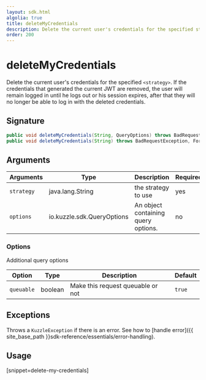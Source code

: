 ```yaml
---
layout: sdk.html
algolia: true
title: deleteMyCredentials
description: Delete the current user's credentials for the specified strategy
order: 200
---
```


# deleteMyCredentials

Delete the current user's credentials for the specified `<strategy>`. If the credentials that generated the current JWT are removed, the user will remain logged in until he logs out or his session expires, after that they will no longer be able to log in with the deleted credentials.

## Signature

```java
public void deleteMyCredentials(String, QueryOptions) throws BadRequestException, ForbiddenException, GatewayTimeoutException, InternalException, ServiceUnavailableException, NotFoundException, PartialException, PreconditionException, UnauthorizedException;
public void deleteMyCredentials(String) throws BadRequestException, ForbiddenException, GatewayTimeoutException, InternalException, ServiceUnavailableException, NotFoundException, PartialException, PreconditionException, UnauthorizedException;
```

## Arguments

| Arguments    | Type    | Description | Required
|--------------|---------|-------------|----------
| `strategy` | java.lang.String | the strategy to use    | yes
| `options`  | io.kuzzle.sdk.QueryOptions    | An object containing query options. | no       |


### **Options**

Additional query options

| Option     | Type    | Description                       | Default |
| ---------- | ------- | --------------------------------- | ------- |
| `queuable` | boolean | Make this request queuable or not | `true`  |

## Exceptions

Throws a `KuzzleException` if there is an error. See how to [handle error]({{ site_base_path }}sdk-reference/essentials/error-handling).

## Usage

[snippet=delete-my-credentials]
